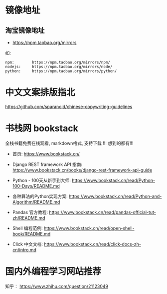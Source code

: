 

# 镜像地址

## 淘宝镜像地址

- https://npm.taobao.org/mirrors 

如:

```
npm:		https://npm.taobao.org/mirrors/npm/
nodejs:		https://npm.taobao.org/mirrors/node/
python:		https://npm.taobao.org/mirrors/python/
```



# 中文文案排版指北

https://github.com/sparanoid/chinese-copywriting-guidelines



# 书栈网 bookstack

全栈书籍免费在线观看,  markdown格式,  支持下载 !!!  想到的都有!!!

- 首页:  https://www.bookstack.cn/
- Django REST framework API 指南:  https://www.bookstack.cn/books/django-rest-framework-api-guide
- Python - 100天从新手到大师:  https://www.bookstack.cn/read/Python-100-Days/README.md
- 各种算法的Python实现方案:  https://www.bookstack.cn/read/Python-and-Algorithm/README.md
- Pandas 官方教程:  https://www.bookstack.cn/read/pandas-official-tut-zh/README.md

- Shell 编程范例:  https://www.bookstack.cn/read/open-shell-book/README.md
- Click 中文文档:  https://www.bookstack.cn/read/click-docs-zh-cn/intro.md

# 国内外编程学习网站推荐

知乎：   https://www.zhihu.com/question/21123049 